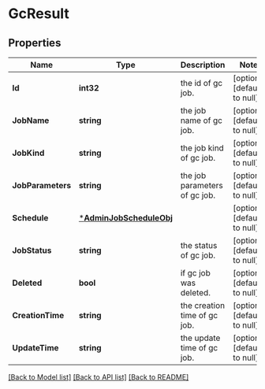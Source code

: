 # GcResult

## Properties
Name | Type | Description | Notes
------------ | ------------- | ------------- | -------------
**Id** | **int32** | the id of gc job. | [optional] [default to null]
**JobName** | **string** | the job name of gc job. | [optional] [default to null]
**JobKind** | **string** | the job kind of gc job. | [optional] [default to null]
**JobParameters** | **string** | the job parameters of gc job. | [optional] [default to null]
**Schedule** | [***AdminJobScheduleObj**](AdminJobScheduleObj.md) |  | [optional] [default to null]
**JobStatus** | **string** | the status of gc job. | [optional] [default to null]
**Deleted** | **bool** | if gc job was deleted. | [optional] [default to null]
**CreationTime** | **string** | the creation time of gc job. | [optional] [default to null]
**UpdateTime** | **string** | the update time of gc job. | [optional] [default to null]

[[Back to Model list]](../README.md#documentation-for-models) [[Back to API list]](../README.md#documentation-for-api-endpoints) [[Back to README]](../README.md)


